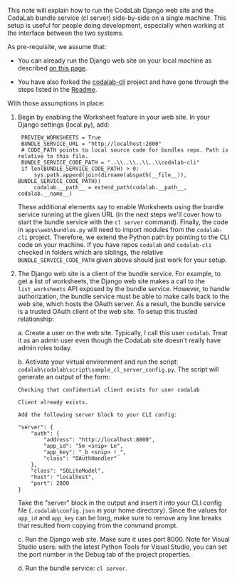 This note will explain how to run the CodaLab Django web site and the CodaLab bundle service (cl server) side-by-side on a single machine. This setup is useful for people doing development, especially when working at the interface between the two systems.

As pre-requisite, we assume that:

- You can already run the Django web site on your local machine as described [on this page](https://github.com/codalab/codalab/wiki/Dev_Configure-Codalab-For-Development).

- You have also forked the [codalab-cli](https://github.com/codalab/codalab-cli) project and have gone through the steps listed in the [Readme](https://github.com/codalab/codalab-cli/blob/master/README.md).

With those assumptions in place:

1. Begin by enabling the Worksheet feature in your web site. In your Django settings (local.py), add:

   ```
    PREVIEW_WORKSHEETS = True
    BUNDLE_SERVICE_URL = "http://localhost:2800"
    # CODE_PATH points to local source code for bundles repo. Path is relative to this file.
    BUNDLE_SERVICE_CODE_PATH = "..\\..\\..\\..\\codalab-cli"
    if len(BUNDLE_SERVICE_CODE_PATH) > 0:
        sys.path.append(join(dirname(abspath(__file__)), BUNDLE_SERVICE_CODE_PATH))
        codalab.__path__ = extend_path(codalab.__path__, codalab.__name__)
   ```

   These additional elements say to enable Worksheets using the bundle service running at the given URL (in the next steps we'll cover how to start the bundle service with the `cl server` command). Finally, the code in `apps\web\bundles.py` will need to import modules from the `codalab-cli` project. Therefore, we extend the Python path by pointing to the CLI code on your machine. If you have repos `codalab` and `codalab-cli` checked in folders which are siblings, the relative `BUNDLE_SERVICE_CODE_PATH` given above should just work for your setup.

2. The Django web site is a client of the bundle service. For example, to get a list of worksheets, the Django web site makes a call to the `list_worksheets` API exposed by the bundle service. However, to handle authorization, the bundle service must be able to make calls back to the web site, which hosts the OAuth server. As a result, the bundle service is a trusted OAuth client of the web site. To setup this trusted relationship:

   a. Create a user on the web site. Typically, I call this user `codalab`. Treat it as an admin user even though the CodaLab site doesn't really have admin roles today.

   b. Activate your virtual environment and run the script: `codalab\codalab\script\sample_cl_server_config.py`. The script will generate an output of the form:

      ```
      Checking that confidential client exists for user codalab

      Client already exists.

      Add the following server block to your CLI config:

      "server": {
          "auth": {
              "address": "http://localhost:8000",
              "app_id": "5m <snip> Le",
              "app_key": "_b <snip> !_",
              "class": "OAuthHandler"
          },
          "class": "SQLiteModel",
          "host": "localhost",
          "port": 2800
      }
      ```

   Take the "server" block in the output and insert it into your CLI config file (`.codalab\config.json` in your home directory). Since the values for `app_id` and `app_key` can be long, make sure to remove any line breaks that resulted from copying from the command prompt.  

   c. Run the Django web site. Make sure it uses port 8000. Note for Visual Studio users: with the latest Python Tools for Visual Studio, you can set the port number in the Debug tab of the project properties.

   d. Run the bundle service: `cl server`.

